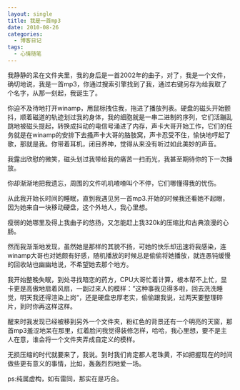 ```yaml
---
layout: single
title: 我是一首mp3
date: 2010-08-26
categories:
  - 博客日记
tags:
  - 心情随笔
---
```


我静静的呆在文件夹里，我的身后是一首2002年的曲子，对了，我是一个文件，确切地说，我是一首mp3，你通过搜索引擎找到了我，通过右键另存为给我取了个名字，从那一刻起，我诞生了。

你迫不及待地打开winamp，用鼠标拽住我，拖进了播放列表。硬盘的磁头开始颤抖，顺着磁道的轨迹划过我的身体，我的细胞就是一串二进制的序列，它们活蹦乱跳地被磁头提起，转换成抖动的电信号涌进了内存，声卡大哥开始工作，它们的任务就是在winamp的安排下去搔声卡大哥的胳肢窝，声卡忍受不住，愉快地哼起了歌，那就是我。你带着耳机，闭目养神，觉得从来没有听过如此美妙的声音。

我露出欣慰的微笑，磁头划过我带给我的痛苦一扫而光，我甚至期待你的下一次播放。

你却渐渐地把我遗忘，周围的文件叽叽喳喳叫个不停，它们哪懂得我的忧伤。

从此我开始长时间的睡眠，直到我遇见另一首mp3.开始的时候我还看她不起眼，因为她来自一块移动硬盘，这个外地人，我心里想。

瘦弱的她哪里及得上我曲子的悠扬，又怎能赶上我320k的压缩比和古典浪漫的心肠。

然而我渐渐地发现，虽然她是那样的其貌不扬，可她的快乐却迅速将我感染，连winamp大哥也对她颇有好感，随机播放的时候总是偷偷将她播放，就连愚钝缓慢的回收站也幽幽地说，不希望她去那个地方。

我开始整晚失眠，到处寻找暗恋的药方，CPU大哥忙着计算，根本帮不上忙，显卡更是高傲地扇着风扇，一副过来人的模样：”这种事我见得多啦，回去洗洗睡觉，明天我还得渲染上岗“，还是硬盘忠厚老实，偷偷跟我说，过两天要整理碎片，到时你再这样这样。

醒来时我发现已经被移到另外一个文件夹，粉红色的背景还有一个明亮的天窗，那首mp3羞涩地呆在那里，红着脸问我觉得装修怎样，哈哈，我心里想，要不是主人在意，谁会将一个文件夹弄成自定义的模样。

无损压缩的时代就要来了，我说。到时我们肯定都人老珠黄，不如把握现在的时间做些更有意义的事情，比如，轰轰烈烈地爱一场。

ps&#58;纯属虚构，如有雷同，那实在是巧合。
